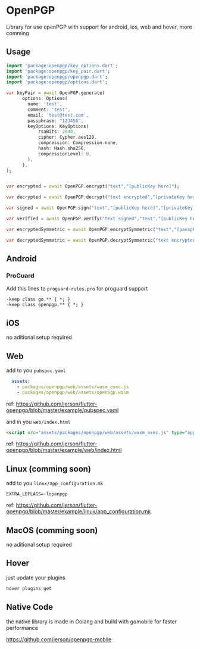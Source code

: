 # OpenPGP

Library for use openPGP with support for android, ios, web and hover, more comming

## Usage

```dart
import 'package:openpgp/key_options.dart';
import 'package:openpgp/key_pair.dart';
import 'package:openpgp/openpgp.dart';
import 'package:openpgp/options.dart';

var keyPair = await OpenPGP.generate(
      options: Options(
        name: 'test',
        comment: 'test',
        email: 'test@test.com',
        passphrase: "123456",
        keyOptions: KeyOptions(
            rsaBits: 2048,
            cipher: Cypher.aes128,
            compression: Compression.none,
            hash: Hash.sha256,
            compressionLevel: 0,
        ),
      ),
);


var encrypted = await OpenPGP.encrypt("text","[publicKey here]");

var decrypted = await OpenPGP.decrypt("text encrypted","[privateKey here]","[passphrase here]");

var signed = await OpenPGP.sign("text","[publicKey here]","[privateKey here]","[passphrase here]");

var verified = await OpenPGP.verify("text signed","text","[publicKey here]");

var encryptedSymmetric = await OpenPGP.encryptSymmetric("text","[passphrase here]");

var decryptedSymmetric = await OpenPGP.decryptSymmetric("text encrypted","[passphrase here]");

```


## Android
### ProGuard

Add this lines to `proguard-rules.pro` for proguard support

```proguard
-keep class go.** { *; }
-keep class openpgp.** { *; }
```
## iOS

no aditional setup required

## Web

add to you `pubspec.yaml`

```yaml
  assets:
    - packages/openpgp/web/assets/wasm_exec.js
    - packages/openpgp/web/assets/openpgp.wasm
```
ref: https://github.com/jerson/flutter-openpgp/blob/master/example/pubspec.yaml


and in you `web/index.html`
```html
<script src="assets/packages/openpgp/web/assets/wasm_exec.js" type="application/javascript"></script>
```
ref: https://github.com/jerson/flutter-openpgp/blob/master/example/web/index.html

## Linux (comming soon)

add to you `linux/app_configuration.mk`

```make
EXTRA_LDFLAGS=-lopenpgp
```
ref: https://github.com/jerson/flutter-openpgp/blob/master/example/linux/app_configuration.mk

## MacOS (comming soon)

no aditional setup required

## Hover

just update your plugins

```bash
hover plugins get
```


## Native Code

the native library is made in Golang and build with gomobile for faster performance

https://github.com/jerson/openpgp-mobile
